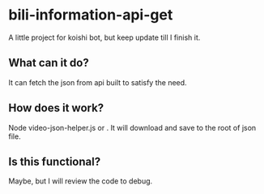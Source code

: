 # bili-information-api-get

A little project for koishi bot, but keep update till I finish it.

## What can it do?

It can fetch the json from api built to satisfy the need.

## How does it work?

Node video-json-helper.js <BVID> or <AID>.
It will download and save to the root of json file.

## Is this functional?

Maybe, but I will review the code to debug.
